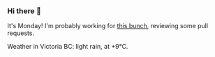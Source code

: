 ### Hi there :wave:

It's Monday! I'm probably working for [this bunch](https://github.com/kohofinancial), reviewing some pull requests.

Weather in Victoria BC: light rain, at +9°C.
